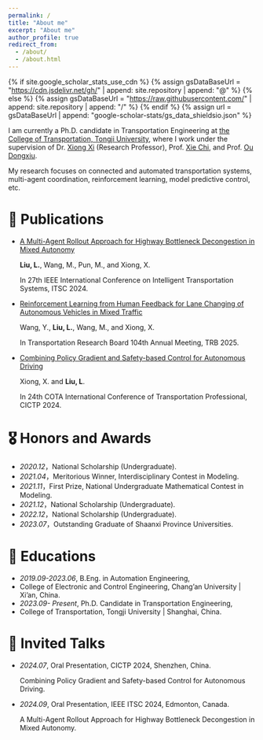 ```yaml
---
permalink: /
title: "About me"
excerpt: "About me"
author_profile: true
redirect_from: 
  - /about/
  - /about.html
---
```


{% if site.google_scholar_stats_use_cdn %}
{% assign gsDataBaseUrl = "https://cdn.jsdelivr.net/gh/" | append: site.repository | append: "@" %}
{% else %}
{% assign gsDataBaseUrl = "https://raw.githubusercontent.com/" | append: site.repository | append: "/" %}
{% endif %}
{% assign url = gsDataBaseUrl | append: "google-scholar-stats/gs_data_shieldsio.json" %}

<span class='anchor' id='about-me'></span>

I am currently a Ph.D. candidate in Transportation Engineering at [the College of Transportation, Tongji University](https://tjjt.tongji.edu.cn/), where I work under the supervision of Dr. [Xiong Xi](https://tjjt.tongji.edu.cn/info/2996/9880.htm) (Research Professor), Prof. [Xie Chi](https://tjjt.tongji.edu.cn/info/2996/9470.htm), and Prof. [Ou Dongxiu](https://tjjt.tongji.edu.cn/info/2996/9479.htm). 

My research focuses on connected and automated transportation systems, multi-agent coordination, reinforcement learning, model predictive control, etc.


# 📝 Publications 

- [A Multi-Agent Rollout Approach for Highway Bottleneck Decongestion in Mixed Autonomy](https://ieeexplore.ieee.org/abstract/document/10920050)

  **Liu, L.**, Wang, M., Pun, M., and Xiong, X.
 
  In 27th IEEE International Conference on Intelligent Transportation Systems, ITSC 2024.
  
- [Reinforcement Learning from Human Feedback for Lane Changing of Autonomous Vehicles in Mixed Traffic](https://arxiv.org/html/2408.04447)

  Wang, Y., **Liu, L.**, Wang, M., and Xiong, X.

  In Transportation Research Board 104th Annual Meeting, TRB 2025.
  
- [Combining Policy Gradient and Safety-based Control for Autonomous Driving](https://arxiv.org/abs/1612.00147)

  Xiong, X. and **Liu, L**.

  In 24th COTA International Conference of Transportation Professional, CICTP 2024.


# 🎖 Honors and Awards
- *2020.12*，National Scholarship (Undergraduate).
- *2021.04*，Meritorious Winner, Interdisciplinary Contest in Modeling.
- *2021.11*，First Prize, National Undergraduate Mathematical Contest in Modeling.
- *2021.12*，National Scholarship (Undergraduate).
- *2022.12*，National Scholarship (Undergraduate).
- *2023.07*，Outstanding Graduate of Shaanxi Province Universities.


# 📖 Educations
- *2019.09-2023.06*, B.Eng. in Automation Engineering,
- College of Electronic and Control Engineering, Chang’an University | Xi’an, China.
- *2023.09- Present*, Ph.D. Candidate in Transportation Engineering,
- College of Transportation, Tongji University | Shanghai, China.

# 💬 Invited Talks
- *2024.07*, Oral Presentation, CICTP 2024, Shenzhen, China.

  Combining Policy Gradient and Safety-based Control for Autonomous Driving.
  
- *2024.09*, Oral Presentation, IEEE ITSC 2024, Edmonton, Canada.

   A Multi-Agent Rollout Approach for Highway Bottleneck Decongestion in Mixed Autonomy.
